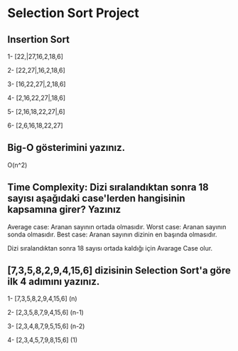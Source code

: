 # Selection Sort Project

## Insertion Sort
1- [22,|27,16,2,18,6]

2- [22,27|,16,2,18,6] 

3- [16,22,27|,2,18,6] 

4- [2,16,22,27|,18,6] 

5- [2,16,18,22,27|,6]

6- [2,6,16,18,22,27]

## Big-O gösterimini yazınız.

O(n^2)

## Time Complexity: Dizi sıralandıktan sonra 18 sayısı aşağıdaki case'lerden hangisinin kapsamına girer? Yazınız

Average case: Aranan sayının ortada olmasıdır.
Worst case: Aranan sayının sonda olmasıdır.
Best case: Aranan sayının dizinin en başında olmasıdır.

Dizi sıralandıktan sonra 18 sayısı ortada kaldığı için Avarage Case olur.

## [7,3,5,8,2,9,4,15,6] dizisinin Selection Sort'a göre ilk 4 adımını yazınız.

1- [7,3,5,8,2,9,4,15,6]	(n)

2- [2,3,5,8,7,9,4,15,6]	(n-1)

3- [2,3,4,8,7,9,5,15,6]	(n-2)

4- [2,3,4,5,7,9,8,15,6]	(1)